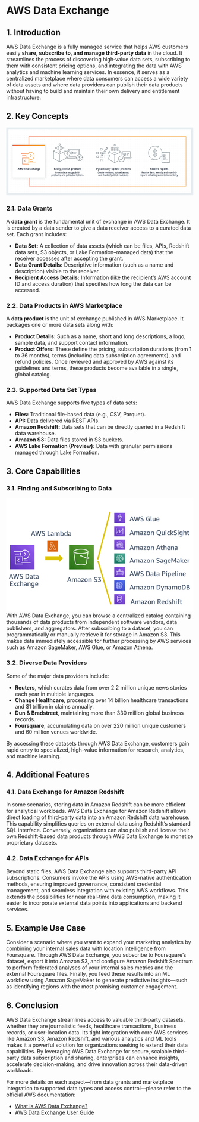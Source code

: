 # AWS Data Exchange

## 1. Introduction

AWS Data Exchange is a fully managed service that helps AWS customers easily **share, subscribe to, and manage third‐party data** in the cloud. It streamlines the process of discovering high‑value data sets, subscribing to them with consistent pricing options, and integrating the data with AWS analytics and machine learning services. In essence, it serves as a centralized marketplace where data consumers can access a wide variety of data assets and where data providers can publish their data products without having to build and maintain their own delivery and entitlement infrastructure.
## 2. Key Concepts

![data-exchange](../_assets/data-exchange.png)
### 2.1. Data Grants

A **data grant** is the fundamental unit of exchange in AWS Data Exchange. It is created by a data sender to give a data receiver access to a curated data set. Each grant includes:

- **Data Set:** A collection of data assets (which can be files, APIs, Redshift data sets, S3 objects, or Lake Formation–managed data) that the receiver accesses after accepting the grant.
- **Data Grant Details:** Descriptive information (such as a name and description) visible to the receiver.
- **Recipient Access Details:** Information (like the recipient’s AWS account ID and access duration) that specifies how long the data can be accessed.  
### 2.2. Data Products in AWS Marketplace

A **data product** is the unit of exchange published in AWS Marketplace. It packages one or more data sets along with:

- **Product Details:** Such as a name, short and long descriptions, a logo, sample data, and support contact information.
- **Product Offers:** These define the pricing, subscription durations (from 1 to 36 months), terms (including data subscription agreements), and refund policies. Once reviewed and approved by AWS against its guidelines and terms, these products become available in a single, global catalog.  
### 2.3. Supported Data Set Types

AWS Data Exchange supports five types of data sets:

- **Files:** Traditional file-based data (e.g., CSV, Parquet).
- **API:** Data delivered via REST APIs.
- **Amazon Redshift:** Data sets that can be directly queried in a Redshift data warehouse.
- **Amazon S3:** Data files stored in S3 buckets.
- **AWS Lake Formation (Preview):** Data with granular permissions managed through Lake Formation.
## 3. Core Capabilities

### 3.1. Finding and Subscribing to Data

![data-exchange-2](../_assets/data-exchange-2.png)
With AWS Data Exchange, you can browse a centralized catalog containing thousands of data products from independent software vendors, data publishers, and aggregators. After subscribing to a dataset, you can programmatically or manually retrieve it for storage in Amazon S3. This makes data immediately accessible for further processing by AWS services such as Amazon SageMaker, AWS Glue, or Amazon Athena.

### 3.2. Diverse Data Providers
Some of the major data providers include:
- **Reuters**, which curates data from over 2.2 million unique news stories each year in multiple languages.  
- **Change Healthcare**, processing over 14 billion healthcare transactions and $1 trillion in claims annually.  
- **Dun & Bradstreet**, maintaining more than 330 million global business records.  
- **Foursquare**, accumulating data on over 220 million unique customers and 60 million venues worldwide.

By accessing these datasets through AWS Data Exchange, customers gain rapid entry to specialized, high-value information for research, analytics, and machine learning.
## 4. Additional Features

### 4.1. Data Exchange for Amazon Redshift

In some scenarios, storing data in Amazon Redshift can be more efficient for analytical workloads. AWS Data Exchange for Amazon Redshift allows direct loading of third-party data into an Amazon Redshift data warehouse. This capability simplifies queries on external data using Redshift’s standard SQL interface. Conversely, organizations can also publish and license their own Redshift-based data products through AWS Data Exchange to monetize proprietary datasets.
### 4.2. Data Exchange for APIs

Beyond static files, AWS Data Exchange also supports third-party API subscriptions. Consumers invoke the APIs using AWS-native authentication methods, ensuring improved governance, consistent credential management, and seamless integration with existing AWS workflows. This extends the possibilities for near real-time data consumption, making it easier to incorporate external data points into applications and backend services.
## 5. Example Use Case

Consider a scenario where you want to expand your marketing analytics by combining your internal sales data with location intelligence from Foursquare. Through AWS Data Exchange, you subscribe to Foursquare’s dataset, export it into Amazon S3, and configure Amazon Redshift Spectrum to perform federated analyses of your internal sales metrics and the external Foursquare files. Finally, you feed these results into an ML workflow using Amazon SageMaker to generate predictive insights—such as identifying regions with the most promising customer engagement.

## 6. Conclusion

AWS Data Exchange streamlines access to valuable third-party datasets, whether they are journalistic feeds, healthcare transactions, business records, or user-location data. Its tight integration with core AWS services like Amazon S3, Amazon Redshift, and various analytics and ML tools makes it a powerful solution for organizations seeking to extend their data capabilities. By leveraging AWS Data Exchange for secure, scalable third-party data subscription and sharing, enterprises can enhance insights, accelerate decision-making, and drive innovation across their data-driven workloads.

For more details on each aspect—from data grants and marketplace integration to supported data types and access control—please refer to the official AWS documentation:

- [What is AWS Data Exchange?](https://docs.aws.amazon.com/data-exchange/latest/userguide/what-is.html)
- [AWS Data Exchange User Guide](https://docs.aws.amazon.com/data-exchange/latest/userguide/)
